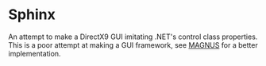 # Sphinx
An attempt to make a DirectX9 GUI imitating .NET's control class properties. This is a poor attempt at making a GUI framework, see [MAGNUS](https://github.com/charlescabbage/MAGNUS) for a better implementation.
